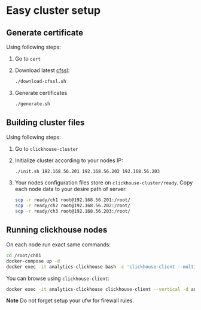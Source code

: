 # Easy cluster setup

## Generate certificate

Using following steps:

1. Go to `cert`
2. Download latest [cfssl](https://github.com/cloudflare/cfssl):

   ```bash
   ./download-cfssl.sh
   ```

3. Generate certificates

   ```bash
   ./generate.sh
   ```

## Building cluster files

Using following steps:

1. Go to `clickhouse-cluster`
2. Initialize cluster according to your nodes IP:

   ```bash
   ./init.sh 192.168.56.201 192.168.56.202 192.168.56.203
   ```

3. Your nodes configuration files store on `clickhouse-cluster/ready`.
   Copy each node data to your desire path of server:

   ```bash
   scp -r ready/ch1 root@192.168.56.201:/root/
   scp -r ready/ch2 root@192.168.56.202:/root/
   scp -r ready/ch3 root@192.168.56.203:/root/
   ```

## Running clickhouse nodes

On each node run exact same commands:

```bash
cd /root/ch01
docker-compose up -d
docker exec -it analytics-clickhouse bash -c 'clickhouse-client --multiquery < /schema.sql'
```

You can browse using `clickhouse-client`:

```bash
docker exec -it analytics-clickhouse clickhouse-client --vertical -d analytics
```

**Note** Do not forget setup your ufw for firewall rules.
